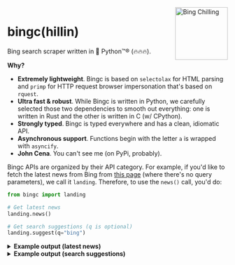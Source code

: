 <img src="https://images.genius.com/b7856ba4b9670f426d8b347b3fc20a52.300x270x1.png" alt="Bing Chilling" width="120" align="right" />

# bingc(hillin)
Bing search scraper written in 🐍 Python™️®️ (🔥🔥🔥).

**Why?**

- **Extremely lightweight**. Bingc is based on `selectolax` for HTML parsing and `primp` for HTTP request browser impersonation that's based on `rquest`.
- **Ultra fast & robust**. While Bingc is written in Python, we carefully selected those two dependencies to smooth out everything: one is written in Rust and the other is written in C (w/ CPython).
- **Strongly typed**. Bingc is typed everywhere and has a clean, idiomatic API.
- **Asynchronous support**. Functions begin with the letter `a` is wrapped with `asyncify`.
- **John Cena**. You can't see me (on PyPi, probably).


Bingc APIs are organized by their API category. For example, if you'd like to fetch the latest news from Bing from [this page](https://www.bing.com/news) (where there's no query parameters), we call it `landing`. Therefore, to use the `news()` call, you'd do:

```python
from bingc import landing

# Get latest news
landing.news()

# Get search suggestions (q is optional)
landing.suggest(q="bing")
```

<details>
<summary><b>Example output (latest news)</b></summary>

```python
NewsLanding(
    headlines=[
        NewsCard(
            title="Walter White just got a new job",
            snippet="Former chemistry expert Walter White has just joined the team of his ...",
            url="https://www.msn.com/en-us/news/walter-white-just-got-a-new-job/ar-BBp2X9N?ocid=ntnnews",
            source="The Watermelon Post",
            timestamp="48m",
            color="#271B1B",
            image="https://www.bing.com/th?id=OVFT.Hfvt51RL2ECN_oovdUhW-S&pid=News&w=308&h=178&c=14&rs=2&qlt=30",
        ),
        ...,
    ],
    trending=[
        NewsArticle(
            title="Walter White's secret service mission fails",
            snippet=None,
            url='/news/topicview?q=Walter+...',
            image="/th?id=...A&rs=2&qlt=80&pid=1.11&w=154&h=77&c=7&rs=2&qlt=30",
        ),
        ...,
    ]
)
```

</details>

<details>
<summary><b>Example output (search suggestions)</b></summary>

```python
[
    Suggestion(
        t="MB",
        query="why don't we",
        url="/search?q=why+don%27t+we&filters=ufn...",
        ext=Extension(
            query="**Why Don't We*",
            description="American boy band",
            image="/th?id=OSK.d4574222b4ff755acf606e180a6cbf2d&w=120&h=120&qlt=90&c=6&rs=1&cdv=1&pid=RS",
        ),
    ),
    Suggestion(
        t="AS",
        query="**why is the sky blue*",
        url="/search?q=why+is+the+sky+blue&qs=AS...",
        ext=None,
    ),
    ...
]
```

</details>

